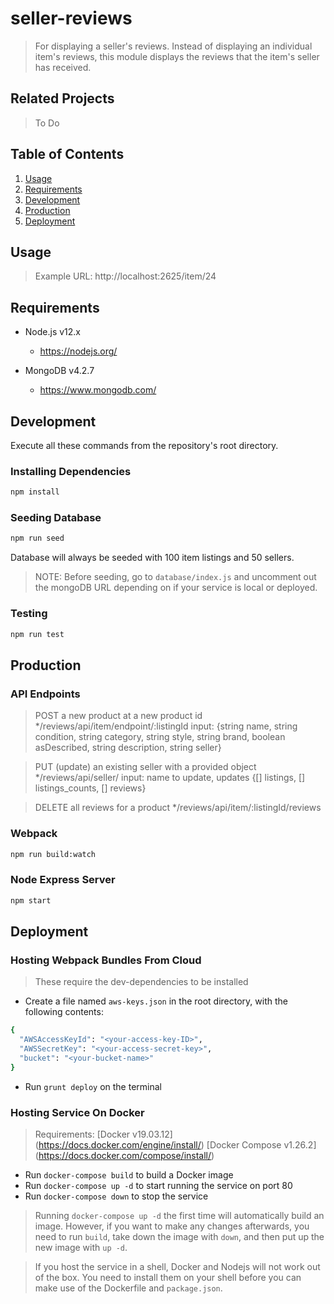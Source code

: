 # seller-reviews
> For displaying a seller's reviews. Instead of displaying an individual item's reviews, this module displays the reviews that the item's seller has received.

## Related Projects

> To Do

## Table of Contents

1. [Usage](#Usage)
2. [Requirements](#Requirements)
3. [Development](#Development)
4. [Production](#Production)
5. [Deployment](#Deployment)

## Usage
> Example URL: http://localhost:2625/item/24

## Requirements

- Node.js v12.x
  - https://nodejs.org/

- MongoDB v4.2.7
  - https://www.mongodb.com/

## Development

Execute all these commands from the repository's root directory.

### Installing Dependencies

```sh
npm install
```

### Seeding Database

```sh
npm run seed
```

Database will always be seeded with 100 item listings and 50 sellers.

> NOTE: Before seeding, go to ```database/index.js``` and uncomment out
> the mongoDB URL depending on if your service is local or deployed.

### Testing

```sh
npm run test
```

## Production

### API Endpoints
> POST a new product at a new product id
> */reviews/api/item/endpoint/:listingId
> input: {string name, string condition, string category, string style, string brand, boolean asDescribed, string description, string seller}

> PUT (update) an existing seller with a provided object
> */reviews/api/seller/
> input: name to update, updates {[] listings, [] listings_counts, [] reviews}

> DELETE all reviews for a product
> */reviews/api/item/:listingId/reviews

### Webpack

```sh
npm run build:watch
```

### Node Express Server

```sh
npm start
```

## Deployment

### Hosting Webpack Bundles From Cloud
> These require the dev-dependencies to be installed

- Create a file named ```aws-keys.json``` in the root directory, with the following contents:
```sh
{
  "AWSAccessKeyId": "<your-access-key-ID>",
  "AWSSecretKey": "<your-access-secret-key>",
  "bucket": "<your-bucket-name>"
}
```

- Run ```grunt deploy``` on the terminal

### Hosting Service On Docker
> Requirements:
> [Docker v19.03.12] (https://docs.docker.com/engine/install/)
> [Docker Compose v1.26.2] (https://docs.docker.com/compose/install/)

- Run ```docker-compose build``` to build a Docker image
- Run ```docker-compose up -d``` to start running the service on port 80
- Run ```docker-compose down``` to stop the service

> Running ```docker-compose up -d``` the first time will automatically build an image.
> However, if you want to make any changes afterwards, you need to run ```build```,
> take down the image with ```down```, and then put up the new image with ```up -d```.

> If you host the service in a shell, Docker and Nodejs will not work out of the box.
> You need to install them on your shell before you can make use of the Dockerfile and ```package.json```.
